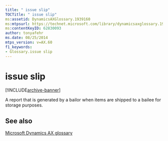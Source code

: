 ```yaml
---
title: " issue slip"
TOCTitle: " issue slip"
ms:assetid: DynamicsAXGlossary.1939160
ms:mtpsurl: https://technet.microsoft.com/library/dynamicsaxglossary.1939160(v=AX.60)
ms:contentKeyID: 62830093
author: tonyafehr
ms.date: 08/25/2014
mtps_version: v=AX.60
f1_keywords:
- Glossary.issue slip
---
```


# issue slip


[!INCLUDE[archive-banner](includes/archive-banner.md)]

A report that is generated by a bailor when items are shipped to a bailee for storage purposes.

## See also

[Microsoft Dynamics AX glossary](glossary/microsoft-dynamics-ax-glossary.md)

  



